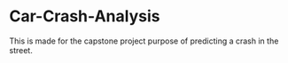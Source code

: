 # Car-Crash-Analysis
This is made for the capstone project purpose of predicting a crash in the street.
